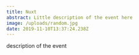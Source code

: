 ```yaml
---
title: Nuxt
abstract: Little description of the event here
image: /uploads/random.jpg
date: 2019-11-10T13:37:24.238Z
---
```

description of the event
